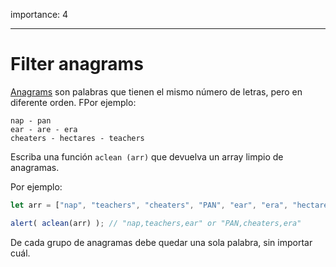 importance: 4

---

# Filter anagrams

[Anagrams](https://en.wikipedia.org/wiki/Anagram) son palabras que tienen el mismo número de letras, pero en diferente orden.
FPor ejemplo:

```
nap - pan
ear - are - era
cheaters - hectares - teachers
```

Escriba una función `aclean (arr)` que devuelva un array limpio de anagramas.

Por ejemplo:

```js
let arr = ["nap", "teachers", "cheaters", "PAN", "ear", "era", "hectares"];

alert( aclean(arr) ); // "nap,teachers,ear" or "PAN,cheaters,era"
```

De cada grupo de anagramas debe quedar una sola palabra, sin importar cuál.

